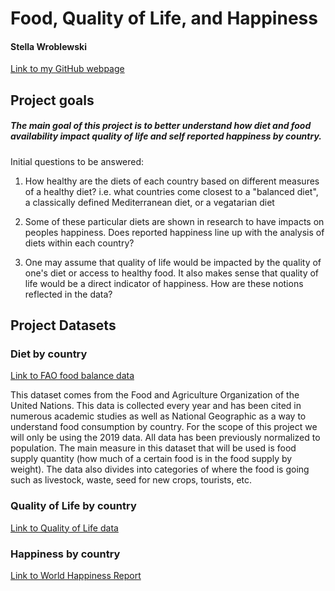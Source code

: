 # Food, Quality of Life, and Happiness
#### Stella Wroblewski
[Link to my GitHub webpage](https://swroblewski-tu.github.io/)
## Project goals
##### The main goal of this project is to better understand how diet and food availability impact quality of life and self reported happiness by country. 

Initial questions to be answered:

   1. How healthy are the diets of each country based on different measures of a healthy diet?
      i.e. what countries come closest to a "balanced diet", a classically defined Mediterranean diet, or a vegatarian diet 

   2. Some of these particular diets are shown in research to have impacts on peoples happiness. Does reported happiness line up with the analysis of diets within each country?

   3. One may assume that quality of life would be impacted by the quality of one's diet or access to healthy food. It also makes sense that quality of life would be a direct indicator of happiness. How are these notions reflected in the data?

## Project Datasets

### Diet by country

[Link to FAO food balance data](https://www.fao.org/faostat/en/#data/FBS)

This dataset comes from the Food and Agriculture Organization of the United Nations. This data is collected every year and has been cited in numerous academic studies as well as National Geographic as a way to understand food consumption by country. For the scope of this project we will only be using the 2019 data. All data has been previously normalized to population. The main measure in this dataset that will be used is food supply quantity (how much of a certain food is in the food supply by weight). The data also divides into categories of where the food is going such as livestock, waste, seed for new crops, tourists, etc. 


### Quality of Life by country
[Link to Quality of Life data](https://www.numbeo.com/quality-of-life/rankings_by_country.jsp?title=2019)


### Happiness by country
[Link to World Happiness Report](https://worldhappiness.report/ed/2019/#appendices-and-data)


